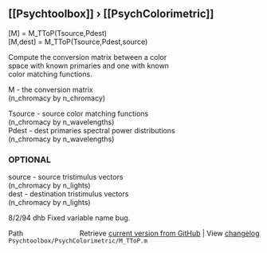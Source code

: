 ## [[Psychtoolbox]] &#8250; [[PsychColorimetric]]

[M] = M\_TToP(Tsource,Pdest)  
[M,dest] = M\_TToP(Tsource,Pdest,source)  
  
Compute the conversion matrix between a color  
space with known primaries and one with known  
color matching functions.  
  
M - the conversion matrix  
 (n\_chromacy by n\_chromacy)  
  
Tsource - source color matching functions  
 (n\_chromacy by n\_wavelengths)  
Pdest - dest primaries spectral power distributions  
 (n\_chromacy by n\_wavelengths)  
  
### OPTIONAL  
source - source tristimulus vectors  
 (n\_chromacy by n\_lights)  
dest - destination tristimulus vectors  
 (n\_chromacy by n\_lights)  
  
8/2/94      dhb     Fixed variable name bug.  




<div class="code_header" style="text-align:right;">
  <span style="float:left;">Path&nbsp;&nbsp;</span> <span class="counter">Retrieve <a href=
  "https://raw.github.com/Psychtoolbox-3/Psychtoolbox-3/beta/Psychtoolbox/PsychColorimetric/M_TToP.m">current version from GitHub</a> | View <a href=
  "https://github.com/Psychtoolbox-3/Psychtoolbox-3/commits/beta/Psychtoolbox/PsychColorimetric/M_TToP.m">changelog</a></span>
</div>
<div class="code">
  <code>Psychtoolbox/PsychColorimetric/M_TToP.m</code>
</div>


